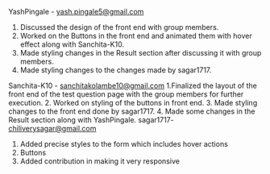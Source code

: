 YashPingale - yash.pingale5@gmail.com
  1. Discussed the design of the front end with group members.
  2. Worked on the Buttons in the front end and animated them with hover effect along with Sanchita-K10.
  3. Made styling changes in the Result section after discussing it with group members. 
  4. Made styling changes to the changes made by sagar1717.
 
Sanchita-K10 - sanchitakolambe10@gmail.com
 1.Finalized the layout of the front end of the test question page with the group members for further execution.
 2. Worked on styling of the  buttons in front end.
 3. Made styling changes to the front end done by sagar1717.
 4. Made some changes in the Result section along with YashPingale.
sagar1717- chiliverysagar@gmail.com
  1. Added precise styles to the form which includes hover actions
  2. Buttons 
  3. Added contribution in making it very responsive
